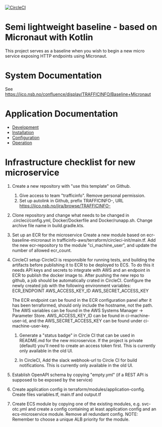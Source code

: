 [![CircleCI](https://circleci.com/gh/nsbno/trafficinfo-baseline-micronaut.svg?style=svg&circle-token=67eb02d828d5a7e61e775f7840c387cc5be36dca)](https://circleci.com/gh/nsbno/trafficinfo-baseline-micronaut)


# Semi lightweight baseline - based on Micronaut with Kotlin
This project serves as a baseline when you wish to begin a new micro service exposing HTTP endpoints using Micronaut.

# System Documentation
See https://jico.nsb.no/confluence/display/TRAFFICINFO/Baseline+Micronaut

# Application Documentation
- [Development](/docs/development.md)
- [Installation](/docs/installation.md)
- [Configuration](/docs/configuration.md)
- [Operation](/docs/operation.md)

# Infrastructure checklist for new microservice
1. Create a new repository with "use this template" on Github.  
    1. Give access to team "trafficinfo". Remove personal permission.
    2. Set up autolink in Github, prefix TRAFFICINFO-, URL https://jico.nsb.no/jira/browse/TRAFFICINFO-<num>
    
2. Clone repository and change what needs to be changed in .circleci/config.yml, Docker/Dockerfile and 
   Docker/runapp.sh. Change archive file name in build.gradle.kts. 

3. Set up an ECR for the microservice
Create a new module based on ecr-baseline-micronaut in trafficinfo-aws/terraform/circleci-init/main.tf.
Add the new ecr-repository to the module "ci_machine_user", and update the number of allowed ecr_count. 

4. CircleCI setup
CircleCI is responsible for running tests, and building the artifacts before publishing it to ECR to be deployed to ECS.
To do this it needs API keys and secrets to integrate with AWS and an endpoint in ECR to publish the docker image to. 
After pushing the new repo to github, a job should be automatically crated in CircleCI. Configure the newly 
created job with the following environment variables:
ECR_ENDPOINT
AWS_ACCESS_KEY_ID
AWS_SECRET_ACCESS_KEY
    
    The ECR endpoint can be found in the ECR configuration panel after it has been terraformed, should only include the hostname, not the path. 
    The AWS variables can be found in the AWS Systems Manager -> Parameter Store. AWS_ACCESS_KEY_ID can be found in ci-machine-user-id, and the 
    AWS_SECRET_ACCESS_KEY can be found under ci-machine-user-key.
 
    1. Generate a "status badge" in Circle CI that can be used in README.md for the new microservice. If the project is private (default) you'll need to create
an access token first. This is currently only available in the old UI. 

    2. In CircleCI, Add the slack webhook-url to Circle CI for build notifications. This is currently only available in the old UI.

5. Establish OpenAPI schema by copying "empty.yml" (if a REST API is supposed to be exposed by the service)

6. Create application config in terraform/modules/application-config. Create files variables.tf, main.tf and output.tf

7. Create ECS module by copying one of the existing modules, e.g. svc-otc.yml and create a config containing at least application config and 
an ecs-microservice module. Remove all redundant config. NOTE: Remember to choose a unique ALB priority for the module. 

